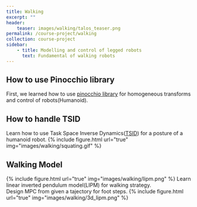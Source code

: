 ```yaml
---
title: Walking
excerpt: ""
header:
    teaser: images/walking/talos_teaser.png
permalink: /course-project/walking
collection: course-project
sidebar:
    - title: Modelling and control of legged robots
      text: Fundamental of walking robots
---
```


## How to use Pinocchio library
First, we learned how to use [pinocchio library](https://stack-of-tasks.github.io/pinocchio/) for homogeneous transforms and control of robots(Humanoid).   

## How to handle TSID
Learn how to use Task Space Inverse Dynamics([TSID](https://github.com/stack-of-tasks/tsid)) for a posture of a humanoid robot.
{% include figure.html url="true" img="images/walking/squating.gif" %}

## Walking Model
{% include figure.html url="true" img="images/walking/lipm.png" %}
Learn linear inverted pendulum model(LIPM) for walking strategy.   
Design MPC from given a tajectory for foot steps.
{% include figure.html url="true" img="images/walking/3d_lipm.png" %}

